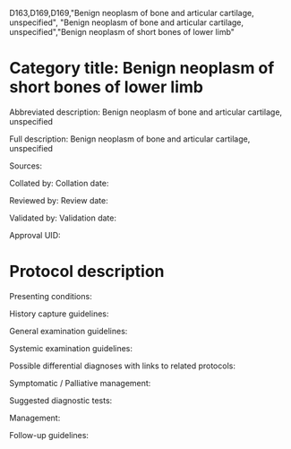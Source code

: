 D163,D169,D169,"Benign neoplasm of bone and articular cartilage, unspecified", "Benign neoplasm of bone and articular cartilage, unspecified","Benign neoplasm of short bones of lower limb"
# Category title: Benign neoplasm of short bones of lower limb

Abbreviated description: Benign neoplasm of bone and articular cartilage, unspecified

Full description: Benign neoplasm of bone and articular cartilage, unspecified

Sources:

Collated by:
Collation date:

Reviewed by:
Review date:

Validated by:
Validation date:

Approval UID:

# Protocol description

Presenting conditions:

History capture guidelines:

General examination guidelines:

Systemic examination guidelines:

Possible differential diagnoses with links to related protocols:

Symptomatic / Palliative management:

Suggested diagnostic tests:

Management:

Follow-up guidelines:
